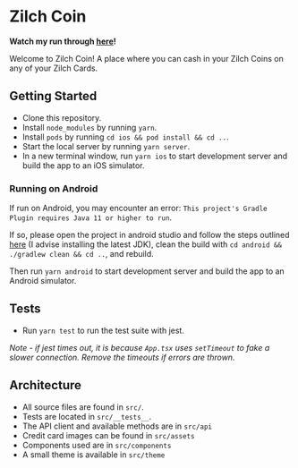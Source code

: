 # Zilch Coin

**Watch my run through [here](https://www.loom.com/share/176872736ba64a7a9b6e072ef78ba345)!**

Welcome to Zilch Coin! A place where you can cash in your Zilch Coins on any of your Zilch Cards.

## Getting Started

- Clone this repository.
- Install `node_modules` by running `yarn`.
- Install `pods` by running `cd ios && pod install && cd ..`.
- Start the local server by running `yarn server`.
- In a new terminal window, run `yarn ios` to start development server and build the app to an iOS simulator.

### Running on Android

If run on Android, you may encounter an error: `This project's Gradle Plugin requires Java 11 or higher to run`.

If so, please open the project in android studio and follow the steps outlined [here](https://nkaushik.com/android/gradle-plugin-requires-java-to-run/) (I advise installing the latest JDK), clean the build with `cd android && ./gradlew clean && cd ..`, and rebuild.

Then run `yarn android` to start development server and build the app to an Android simulator.

## Tests

- Run `yarn test` to run the test suite with jest.

_Note - if jest times out, it is because `App.tsx` uses `setTimeout` to fake a slower connection. Remove the timeouts if errors are thrown._

## Architecture

- All source files are found in `src/`.
- Tests are located in `src/__tests__`.
- The API client and available methods are in `src/api`
- Credit card images can be found in `src/assets`
- Components used are in `src/components`
- A small theme is available in `src/theme`
